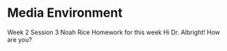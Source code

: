 # Media Environment
 Week 2 Session 3
Noah Rice
Homework for this week
Hi Dr. Albright! How are you?